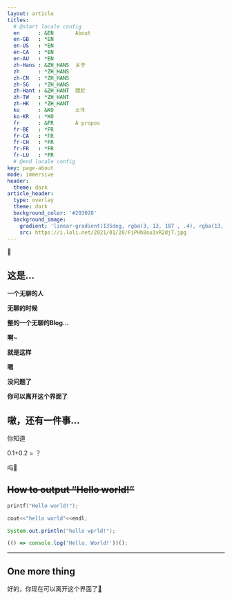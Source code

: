 ```yaml
---
layout: article
titles:
  # @start locale config
  en      : &EN       About
  en-GB   : *EN
  en-US   : *EN
  en-CA   : *EN
  en-AU   : *EN
  zh-Hans : &ZH_HANS  关于
  zh      : *ZH_HANS
  zh-CN   : *ZH_HANS
  zh-SG   : *ZH_HANS
  zh-Hant : &ZH_HANT  關於
  zh-TW   : *ZH_HANT
  zh-HK   : *ZH_HANT
  ko      : &KO       소개
  ko-KR   : *KO
  fr      : &FR       À propos
  fr-BE   : *FR
  fr-CA   : *FR
  fr-CH   : *FR
  fr-FR   : *FR
  fr-LU   : *FR
  # @end locale config
key: page-about
mode: immersive
header:
  theme: dark
article_header:
  type: overlay
  theme: dark
  background_color: '#203028'
  background_image:
    gradient: 'linear-gradient(135deg, rgba(3, 13, 187 , .4), rgba(13, 134, 139, .4))'
    src: https://i.loli.net/2021/01/20/FiPHh8ou1vR2djT.jpg
---
```


🤔

## **这是...**

**一个无聊的人**

**无聊的时候**

**整的一个无聊的Blog...**

**啊~**

**就是这样**

**嗯**

**没问题了**

**你可以离开这个界面了**



## 嗷，还有一件事...

你知道

0.1+0.2 = ？

吗🤔



## ~~How to output “Hello world!”~~

```c
printf("Hello world!");
```

```c++
cout<<"hello world"<<endl;
```

```java
System.out.println("hello wprld!");
```

```javascript
(() => console.log('Hello, World!'))();
```

---

## One more thing

好的，你现在可以离开这个界面了[👋](/old/Calculators.html)

